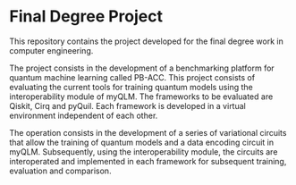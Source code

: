 # Final Degree Project

This repository contains the project developed for the final degree work in computer engineering. 

The project consists in the development of a benchmarking platform for quantum machine learning called PB-ACC. This project consists of evaluating the current tools for training quantum models using the interoperability module of myQLM. The frameworks to be evaluated are Qiskit, Cirq and pyQuil. Each framework is developed in a virtual environment independent of each other. 

The operation consists in the development of a series of variational circuits that allow the training of quantum models and a data encoding circuit in myQLM. Subsequently, using the interoperability module, the circuits are interoperated and implemented in each framework for subsequent training, evaluation and comparison.
